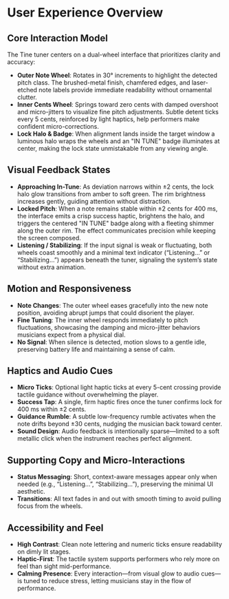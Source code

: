 # User Experience Overview

## Core Interaction Model
The Tine tuner centers on a dual-wheel interface that prioritizes clarity and accuracy:
- **Outer Note Wheel**: Rotates in 30° increments to highlight the detected pitch class. The brushed-metal finish, chamfered edges, and laser-etched note labels provide immediate readability without ornamental clutter.
- **Inner Cents Wheel**: Springs toward zero cents with damped overshoot and micro-jitters to visualize fine pitch adjustments. Subtle detent ticks every 5 cents, reinforced by light haptics, help performers make confident micro-corrections.
- **Lock Halo & Badge**: When alignment lands inside the target window a luminous halo wraps the wheels and an "IN TUNE" badge illuminates at center, making the lock state unmistakable from any viewing angle.

## Visual Feedback States
- **Approaching In-Tune**: As deviation narrows within ±2 cents, the lock halo glow transitions from amber to soft green. The rim brightness increases gently, guiding attention without distraction.
- **Locked Pitch**: When a note remains stable within ±2 cents for 400 ms, the interface emits a crisp success haptic, brightens the halo, and triggers the centered "IN TUNE" badge along with a fleeting shimmer along the outer rim. The effect communicates precision while keeping the screen composed.
- **Listening / Stabilizing**: If the input signal is weak or fluctuating, both wheels coast smoothly and a minimal text indicator (“Listening…” or “Stabilizing…”) appears beneath the tuner, signaling the system’s state without extra animation.

## Motion and Responsiveness
- **Note Changes**: The outer wheel eases gracefully into the new note position, avoiding abrupt jumps that could disorient the player.
- **Fine Tuning**: The inner wheel responds immediately to pitch fluctuations, showcasing the damping and micro-jitter behaviors musicians expect from a physical dial.
- **No Signal**: When silence is detected, motion slows to a gentle idle, preserving battery life and maintaining a sense of calm.

## Haptics and Audio Cues
- **Micro Ticks**: Optional light haptic ticks at every 5-cent crossing provide tactile guidance without overwhelming the player.
- **Success Tap**: A single, firm haptic fires once the tuner confirms lock for 400 ms within ±2 cents.
- **Guidance Rumble**: A subtle low-frequency rumble activates when the note drifts beyond ±30 cents, nudging the musician back toward center.
- **Sound Design**: Audio feedback is intentionally sparse—limited to a soft metallic click when the instrument reaches perfect alignment.

## Supporting Copy and Micro-Interactions
- **Status Messaging**: Short, context-aware messages appear only when needed (e.g., “Listening…”, “Stabilizing…”), preserving the minimal UI aesthetic.
- **Transitions**: All text fades in and out with smooth timing to avoid pulling focus from the wheels.

## Accessibility and Feel
- **High Contrast**: Clean note lettering and numeric ticks ensure readability on dimly lit stages.
- **Haptic-First**: The tactile system supports performers who rely more on feel than sight mid-performance.
- **Calming Presence**: Every interaction—from visual glow to audio cues—is tuned to reduce stress, letting musicians stay in the flow of performance.
